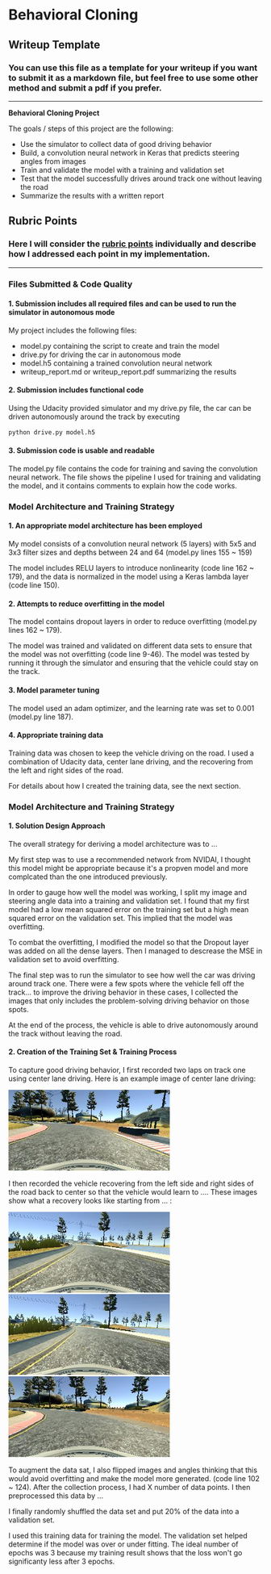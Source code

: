 # **Behavioral Cloning** 

## Writeup Template

### You can use this file as a template for your writeup if you want to submit it as a markdown file, but feel free to use some other method and submit a pdf if you prefer.

---

**Behavioral Cloning Project**

The goals / steps of this project are the following:
* Use the simulator to collect data of good driving behavior
* Build, a convolution neural network in Keras that predicts steering angles from images
* Train and validate the model with a training and validation set
* Test that the model successfully drives around track one without leaving the road
* Summarize the results with a written report


[//]: # (Image References)

[image1]: ./examples/placeholder.png "Model Visualization"
[image2]: ./examples/image1.jpg "Central Driving"
[image3]: ./examples/image2.jpg "Recovery Image"
[image4]: ./examples/image3.jpg "Recovery Image"
[image5]: ./examples/image4.jpg "Recovery Image"


## Rubric Points
### Here I will consider the [rubric points](https://review.udacity.com/#!/rubrics/432/view) individually and describe how I addressed each point in my implementation.  

---
### Files Submitted & Code Quality

#### 1. Submission includes all required files and can be used to run the simulator in autonomous mode

My project includes the following files:
* model.py containing the script to create and train the model
* drive.py for driving the car in autonomous mode
* model.h5 containing a trained convolution neural network 
* writeup_report.md or writeup_report.pdf summarizing the results

#### 2. Submission includes functional code
Using the Udacity provided simulator and my drive.py file, the car can be driven autonomously around the track by executing 
```sh
python drive.py model.h5
```

#### 3. Submission code is usable and readable

The model.py file contains the code for training and saving the convolution neural network. The file shows the pipeline I used for training and validating the model, and it contains comments to explain how the code works.

### Model Architecture and Training Strategy

#### 1. An appropriate model architecture has been employed

My model consists of a convolution neural network (5 layers) with 5x5 and 3x3 filter sizes and depths between 24 and 64 (model.py lines 155 ~ 159) 

The model includes RELU layers to introduce nonlinearity (code line 162 ~ 179), and the data is normalized in the model using a Keras lambda layer (code line 150). 

#### 2. Attempts to reduce overfitting in the model

The model contains dropout layers in order to reduce overfitting (model.py lines 162 ~ 179). 

The model was trained and validated on different data sets to ensure that the model was not overfitting (code line 9-46). The model was tested by running it through the simulator and ensuring that the vehicle could stay on the track.

#### 3. Model parameter tuning

The model used an adam optimizer, and the learning rate was set to 0.001 (model.py line 187).

#### 4. Appropriate training data

Training data was chosen to keep the vehicle driving on the road.
I used a combination of Udacity data, center lane driving, and the recovering from the left and right sides of the road.

For details about how I created the training data, see the next section. 

### Model Architecture and Training Strategy

#### 1. Solution Design Approach

The overall strategy for deriving a model architecture was to ...

My first step was to use a recommended network from NVIDAI, I thought this model might be appropriate because it's a propven model and more complcated than the one introduced previously.

In order to gauge how well the model was working, I split my image and steering angle data into a training and validation set. I found that my first model had a low mean squared error on the training set but a high mean squared error on the validation set. This implied that the model was overfitting. 

To combat the overfitting, I modified the model so that the Dropout layer was added on all the dense layers.
Then I managed to descrease the MSE in validation set to avoid overfitting.

The final step was to run the simulator to see how well the car was driving around track one. There were a few spots where the vehicle fell off the track... to improve the driving behavior in these cases, I collected the images that only includes the problem-solving driving behavior on those spots.

At the end of the process, the vehicle is able to drive autonomously around the track without leaving the road.

#### 2. Creation of the Training Set & Training Process

To capture good driving behavior, I first recorded two laps on track one using center lane driving. Here is an example image of center lane driving:

![alt text][image2]

I then recorded the vehicle recovering from the left side and right sides of the road back to center so that the vehicle would learn to .... These images show what a recovery looks like starting from ... :

![alt text][image3]
![alt text][image4]
![alt text][image5]


To augment the data sat, I also flipped images and angles thinking that this would avoid overfitting and make the model more generated. (code line 102 ~ 124). 
After the collection process, I had X number of data points. I then preprocessed this data by ...


I finally randomly shuffled the data set and put 20% of the data into a validation set. 

I used this training data for training the model. The validation set helped determine if the model was over or under fitting. The ideal number of epochs was 3 because my training result shows that the loss won't go significanty less after 3 epochs.
